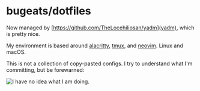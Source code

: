# bugeats/dotfiles

Now managed by [https://github.com/TheLocehiliosan/yadm](yadm), which is pretty nice.

My environment is based around [alacritty](https://github.com/jwilm/alacritty), [tmux](https://github.com/tmux/tmux), and [neovim](https://neovim.io/). Linux and macOS.

This is not a collection of copy-pasted configs. I try to understand what I'm committing, but be forewarned:

![I have no idea what I am doing.](http://i3.kym-cdn.com/photos/images/original/000/234/739/fa5.jpg)
